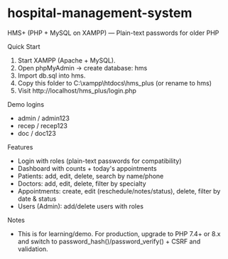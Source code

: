 # hospital-management-system
HMS+ (PHP + MySQL on XAMPP) — Plain-text passwords for older PHP

Quick Start
1) Start XAMPP (Apache + MySQL).
2) Open phpMyAdmin → create database: hms
3) Import db.sql into hms.
4) Copy this folder to C:\xampp\htdocs\hms_plus  (or rename to hms)
5) Visit http://localhost/hms_plus/login.php

Demo logins
- admin / admin123
- recep / recep123
- doc / doc123

Features
- Login with roles (plain-text passwords for compatibility)
- Dashboard with counts + today's appointments
- Patients: add, edit, delete, search by name/phone
- Doctors: add, edit, delete, filter by specialty
- Appointments: create, edit (reschedule/notes/status), delete, filter by date & status
- Users (Admin): add/delete users with roles

Notes
- This is for learning/demo. For production, upgrade to PHP 7.4+ or 8.x and switch to password_hash()/password_verify() + CSRF and validation.
